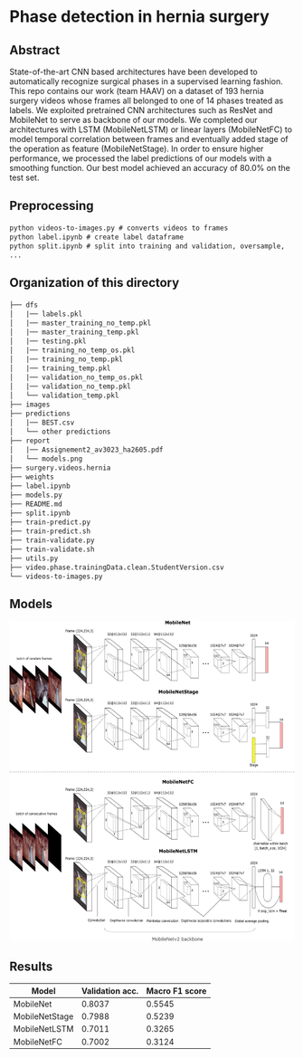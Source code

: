 # Phase detection in hernia surgery

## Abstract

State-of-the-art CNN based architectures have
been developed to automatically recognize surgical phases in a
supervised learning fashion. This repo contains our work (team
HAAV) on a dataset of 193 hernia surgery videos whose frames
all belonged to one of 14 phases treated as labels. We exploited pretrained CNN architectures such
as ResNet and MobileNet to serve as backbone of our models.
We completed our architectures with LSTM (MobileNetLSTM)
or linear layers (MobileNetFC) to model temporal correlation
between frames and eventually added stage of the operation as
feature (MobileNetStage). In order to ensure higher performance,
we processed the label predictions of our models with a smoothing
function. Our best model achieved an accuracy of 80.0%
on the test set.

## Preprocessing

```
python videos-to-images.py # converts videos to frames
python label.ipynb # create label dataframe
python split.ipynb # split into training and validation, oversample, ...
```

## Organization of this directory

```./
├── dfs
│   |── labels.pkl
│   |── master_training_no_temp.pkl
│   |── master_training_temp.pkl
│   |── testing.pkl
│   |── training_no_temp_os.pkl
│   |── training_no_temp.pkl
│   |── training_temp.pkl
│   |── validation_no_temp_os.pkl
│   |── validation_no_temp.pkl
│   └── validation_temp.pkl
├── images
├── predictions
│   |── BEST.csv
│   └── other predictions
├── report
│   |── Assignement2_av3023_ha2605.pdf
│   └── models.png
├── surgery.videos.hernia
├── weights
├── label.ipynb
├── models.py
├── README.md
├── split.ipynb
├── train-predict.py
├── train-predict.sh
├── train-validate.py
├── train-validate.sh
├── utils.py
├── video.phase.trainingData.clean.StudentVersion.csv
└── videos-to-images.py
```

## Models

![models](./report/models.png)

## Results

| Model            | Validation acc.      | Macro F1 score      |
| ---------------- | -------------------- | ------------------- |
| MobileNet        | 0.8037               | 0.5545              |
| MobileNetStage   | 0.7988               | 0.5239              |
| MobileNetLSTM    | 0.7011               | 0.3265              |
| MobileNetFC      | 0.7002               | 0.3124              |